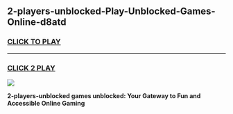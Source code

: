 
## 2-players-unblocked-Play-Unblocked-Games-Online-d8atd
<h3>
<a href="https://premium76.site?title=2-players-unblocked&ref=25A">CLICK TO PLAY</a></h3>
<hr>

<h3>
<a href="https://premium76.site?title=2-players-unblocked&ref=25A">CLICK 2 PLAY</a>
  
</h3>

<a href="https://premium76.site?title=2-players-unblocked&ref=25A"><img src="https://clearcache.store/games.png"></a>


**2-players-unblocked games unblocked: Your Gateway to Fun and Accessible Online Gaming**
